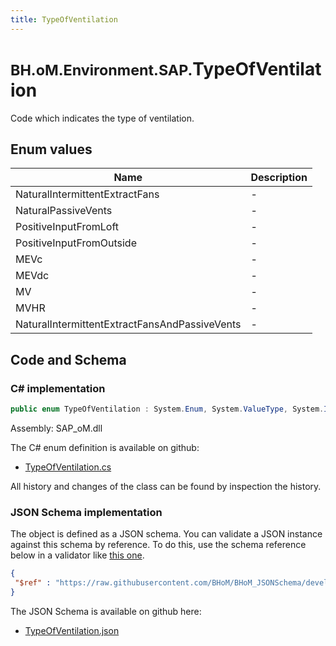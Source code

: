 ```yaml
---
title: TypeOfVentilation
---
```


# <small>BH.oM.Environment.SAP.</small>**TypeOfVentilation**

Code which indicates the type of ventilation.

## Enum values

| Name            | Description                                                    |
|-----------------|----------------------------------------------------------------|
| NaturalIntermittentExtractFans |  -  |
| NaturalPassiveVents |  -  |
| PositiveInputFromLoft |  -  |
| PositiveInputFromOutside |  -  |
| MEVc |  -  |
| MEVdc |  -  |
| MV |  -  |
| MVHR |  -  |
| NaturalIntermittentExtractFansAndPassiveVents |  -  |


## Code and Schema

### C# implementation

``` C# title="C#"
public enum TypeOfVentilation : System.Enum, System.ValueType, System.IComparable, System.ISpanFormattable, System.IFormattable, System.IConvertible
```

Assembly: SAP_oM.dll

The C# enum definition is available on github:

- [TypeOfVentilation.cs](https://github.com/BHoM/SAP_Toolkit/blob/develop/SAP_oM/Enums\TypeOfVentilation.cs)

All history and changes of the class can be found by inspection the history.
### JSON Schema implementation

The object is defined as a JSON schema. You can validate a JSON instance against this schema by reference. To do this, use the schema reference below in a validator like [this one](https://www.jsonschemavalidator.net/).

``` json title="JSON Schema"
{
 "$ref" : "https://raw.githubusercontent.com/BHoM/BHoM_JSONSchema/develop/SAP_oM/SAP/TypeOfVentilation.json"
}
```

The JSON Schema is available on github here:

- [TypeOfVentilation.json](https://github.com/BHoM/BHoM_JSONSchema/blob/develop/SAP_oM/SAP/TypeOfVentilation.json)
